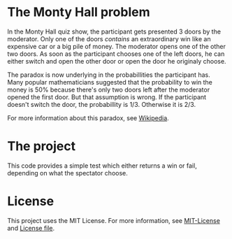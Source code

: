 # The Monty Hall problem

In the Monty Hall quiz show, the participant gets presented 3 doors by the moderator. Only one of the doors _contains_ an extraordinary win like an expensive car or a big pile of money. The moderator opens one of the other two doors. As soon as the participant chooses one of the left doors, he can either switch and open the other door or open the door he originaly choose.

The paradox is now underlying in the probabillities the participant has. Many popular mathematicians suggested that the probability to win the money is 50% because there's only two doors left after the moderator opened the first door. But that assumption is wrong. If the participant doesn't switch the door, the probabillity is 1/3. Otherwise it is 2/3.

For more information about this paradox, see [Wikipedia](https://en.wikipedia.org/wiki/Monty_Hall_problem).

# The project

This code provides a simple test which either returns a win or fail, depending on what the spectator choose.

# License

This project uses the MIT License. For more information, see [MIT-License](https://mit-license.org/) and [License file](https://github.com/The-Last-Cookie/Monty-Hall-Problem/blob/master/LICENSE.md).

